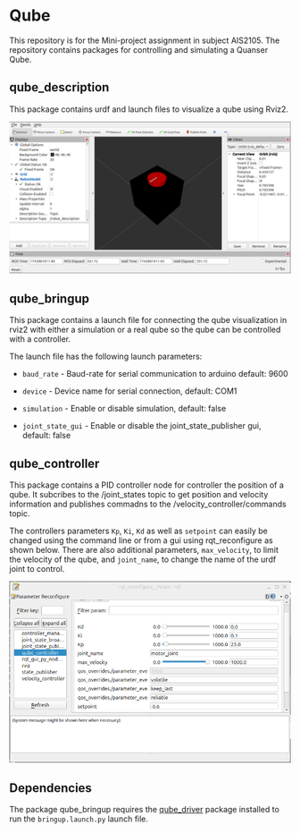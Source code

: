 # Qube
This repository is for the Mini-project assignment in subject AIS2105.  The repository contains packages for controlling and simulating a Quanser Qube.

## qube_description
This package contains urdf and launch files to visualize a qube using Rviz2.

![quberviz](/doc/screenshots/rviz.png)

## qube_bringup
This package contains a launch file for connecting the qube visualization in rviz2 with either a simulation or a real qube so the qube can be controlled with a controller.

The launch file has the following launch parameters:

- `baud_rate` - Baud-rate for serial communication to arduino default: 9600

- `device` - Device name for serial connection, default: COM1

- `simulation` - Enable or disable simulation, default: false

- `joint_state_gui` - Enable or disable the joint_state_publisher gui, default: false


## qube_controller
This package contains a PID controller node for controller the position of a qube. It subcribes to the /joint_states topic to get position and velocity information and publishes commadns to the /velocity_controller/commands topic.

The controllers parameters `Kp`, `Ki`, `Kd` as well as `setpoint` can easily be changed using the command line or from a gui using rqt_reconfigure as shown below. There are also additional parameters, `max_velocity`, to limit the velocity of the qube, and `joint_name`, to change the name of the urdf joint to control.

![rqtreconfigure](/doc/screenshots/rqtreconfiugre.png)

## Dependencies
The package qube_bringup requires the [qube_driver](https://github.com/adamleon/qube_driver) package installed to run the `bringup.launch.py` launch file.
